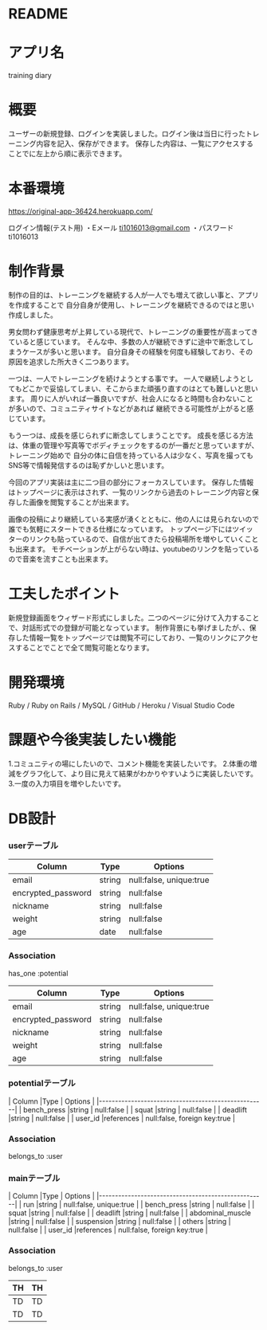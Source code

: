 # README

# アプリ名

training diary

# 概要

ユーザーの新規登録、ログインを実装しました。ログイン後は当日に行ったトレーニング内容を記入、保存ができます。
保存した内容は、一覧にアクセスすることでに左上から順に表示できます。


# 本番環境

https://original-app-36424.herokuapp.com/

ログイン情報(テスト用)
・Eメール ti1016013@gmail.com
・パスワード ti1016013

# 制作背景

制作の目的は、トレーニングを継続する人が一人でも増えて欲しい事と、アプリを作成することで
自分自身が使用し、トレーニングを継続できるのではと思い作成しました。

男女問わず健康思考が上昇している現代で、トレーニングの重要性が高まってきていると感じています。
そんな中、多数の人が継続できずに途中で断念してしまうケースが多いと思います。
自分自身その経験を何度も経験しており、その原因を追求した所大きく二つあります。

一つは、一人でトレーニングを続けようとする事です。
一人で継続しようとしてもどこかで妥協してしまい、そこからまた頑張り直すのはとても難しいと思います。
周りに人がいれば一番良いですが、社会人になると時間も合わないことが多いので、コミュニティサイトなどがあれば
継続できる可能性が上がると感じています。

もう一つは、成長を感じられずに断念してしまうことです。
成長を感じる方法は、体重の管理や写真等でボディチェックをするのが一番だと思っていますが、トレーニング始めで
自分の体に自信を持っている人は少なく、写真を撮ってもSNS等で情報発信するのは恥ずかしいと思います。

今回のアプリ実装は主に二つ目の部分にフォーカスしています。
保存した情報はトップページに表示はされず、一覧のリンクから過去のトレーニング内容と保存した画像を閲覧することが出来ます。

画像の投稿により継続している実感が湧くとともに、他の人には見られないので誰でも気軽にスタートできる仕様になっています。
トップページ下にはツイッターのリンクも貼っているので、自信が出てきたら投稿場所を増やしていくことも出来ます。
モチベーションが上がらない時は、youtubeのリンクを貼っているので音楽を流すことも出来ます。


# 工夫したポイント

新規登録画面をウィザード形式にしました。二つのページに分けて入力することで、対話形式での登録が可能となっています。
制作背景にも挙げましたが、、保存した情報一覧をトップページでは閲覧不可にしており、一覧のリンクにアクセスすることでことで全て閲覧可能となります。


# 開発環境
Ruby / Ruby on Rails / MySQL / GitHub / Heroku / Visual Studio Code 


# 課題や今後実装したい機能
1.コミュニティの場にしたいので、コメント機能を実装したいです。
2.体重の増減をグラフ化して、より目に見えて結果がわかりやすいように実装したいです。
3.一度の入力項目を増やしたいです。


# DB設計

### userテーブル


| Column                |Type          | Options                 |
|-----------------------|--------------|---------------          |
| email                 |string        | null:false, unique:true |
| encrypted_password    |string        | null:false              |
| nickname              |string        | null:false              |
| weight                |string        | null:false              |
| age                   |date          | null:false              |


### Association
has_one :potential

|Column             |Type    |Options                  |
|-------------------|--------|-------------------------|
|email              |string  |null:false, unique:true  |
|encrypted_password |string  |null:false               |
|nickname           |string  |null:false               |
|weight             |string  |null:false               |
|age                |string  |null:false               |


### potentialテーブル

| Column                |Type          | Options                       |
|----------------------------------------------------|
| bench_press           |string        | null:false  |
| squat                 |string        | null:false  |
| deadlift              |string        | null:false  |
| user_id               |references    | null:false, foreign key:true  |

### Association

belongs_to :user


### mainテーブル

| Column                |Type          | Options     |
|----------------------------------------------------|
| run                |string        | null:false, unique:true |
| bench_press        |string        | null:false  |
| squat              |string        | null:false  |
| deadlift           |string        | null:false  |
| abdominal_muscle   |string        | null:false  |
| suspension         |string        | null:false  |
| others             |string        | null:false  |
| user_id            |references    | null:false, foreign key:true  |




### Association

belongs_to :user

|  TH  |  TH  |
| ---- | ---- |
|  TD  |  TD  |
|  TD  |  TD  |


